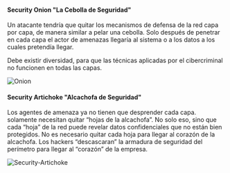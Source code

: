 #### Security Onion "La Cebolla de Seguridad"

Un atacante tendría que quitar los mecanismos de defensa de la red capa por capa, de manera similar a pelar una cebolla. Solo después de penetrar en cada capa el actor de amenazas llegaría al sistema o a los datos a los cuales pretendía llegar.

Debe existir diversidad, para que las técnicas aplicadas por el cibercriminal no funcionen en todas las capas.

![Onion](https://i.postimg.cc/XYRmzKFp/Security-Onion.png)

#### Security Artichoke "Alcachofa de Seguridad"

Los agentes de amenaza ya no tienen que desprender cada capa. solamente necesitan quitar “hojas de la alcachofa”. No solo eso, sino que cada “hoja” de la red puede revelar datos confidenciales que no están bien protegidos.
No es necesario quitar cada hoja para llegar al corazón de la alcachofa. Los hackers “descascaran” la armadura de seguridad del perímetro para llegar al “corazón” de la empresa.

![Security-Artichoke](https://i.postimg.cc/DwnBJCqQ/Security-Artichoke.png)